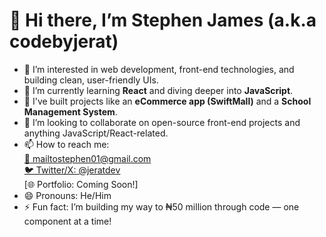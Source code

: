 # 👋 Hi there, I’m Stephen James (a.k.a codebyjerat)

- 👀 I’m interested in web development, front-end technologies, and building clean, user-friendly UIs.
- 🌱 I’m currently learning **React** and diving deeper into **JavaScript**.
- 💼 I've built projects like an **eCommerce app (SwiftMall)** and a **School Management System**.
- 💞️ I’m looking to collaborate on open-source front-end projects and anything JavaScript/React-related.
- 📫 How to reach me:  
  [📧 mailtostephen01@gmail.com](mailto:stephen.mailtostephen01gmail.com)  
  [🐦 Twitter/X: @jeratdev](https://twitter.com/jeratdev)  
  [🌐 Portfolio: Coming Soon!]
- 😄 Pronouns: He/Him
- ⚡ Fun fact: I’m building my way to ₦50 million through code — one component at a time!

<!---
jeratdev-tech/jeratdev-tech is a ✨ special ✨ repository because its `README.md` (this file) appears on your GitHub profile.
You can click the Preview link to take a look at your changes.
--->

